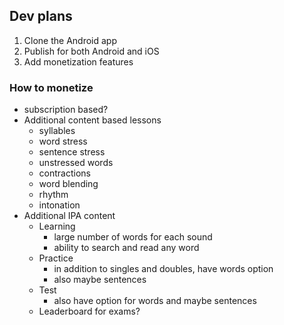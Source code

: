 ## Dev plans

1. Clone the Android app
2. Publish for both Android and iOS
3. Add monetization features

### How to monetize

- subscription based?
- Additional content based lessons
  - syllables
  - word stress
  - sentence stress
  - unstressed words
  - contractions
  - word blending
  - rhythm
  - intonation
- Additional IPA content
  - Learning 
    - large number of words for each sound
    - ability to search and read any word
  - Practice
    - in addition to singles and doubles, have words option
    - also maybe sentences
  - Test
    - also have option for words and maybe sentences
  - Leaderboard for exams?  